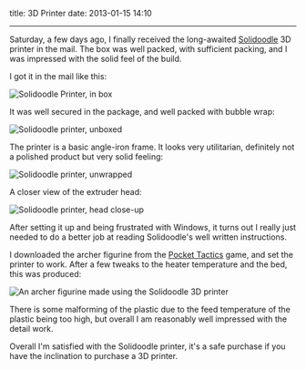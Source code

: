 title: 3D Printer
date: 2013-01-15 14:10

---

Saturday, a few days ago, I finally received the long-awaited [Solidoodle](http://solidoodle.com/) 3D
printer in the mail. The box was well packed, with sufficient packing, and I was impressed with the
solid feel of the build.

I got it in the mail like this:

![Solidoodle Printer, in box](/content/images/3d-printer/in-box.jpg)

It was well secured in the package, and well packed with bubble wrap:

![Solidoodle printer, unboxed](/content/images/3d-printer/bubble-wrap.jpg)

The printer is a basic angle-iron frame. It looks very utilitarian, definitely not a
polished product but very solid feeling:

![Solidoodle printer, unwrapped](/content/images/3d-printer/angle-iron.jpg)

A closer view of the extruder head:

![Solidoodle printer, head close-up](/content/images/3d-printer/extruder-head.jpg)

After setting it up and being frustrated with Windows, it turns out I really just needed to do a better
job at reading Solidoodle's well written instructions.

I downloaded the archer figurine from the [Pocket Tactics](http://www.thingiverse.com/thing:41740) game,
and set the printer to work. After a few tweaks to the heater temperature and the bed, this was produced:

![An archer figurine made using the Solidoodle 3D printer](/content/images/3d-printer/archer.jpg)

There is some malforming of the plastic due to the feed temperature of the plastic being too high, but
overall I am reasonably well impressed with the detail work.

Overall I'm satisfied with the Solidoodle printer, it's a safe purchase if you have
the inclination to purchase a 3D printer.
